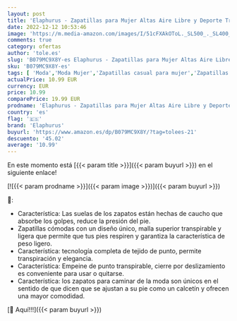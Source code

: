 ```yaml
---
layout: post
title: 'Elaphurus - Zapatillas para Mujer Altas Aire Libre y Deporte Transpirables Casual Yoga Zapatos Gimnasio Correr Sneakers  Rojo  35 EU'
date: 2022-12-12 10:53:46
image: 'https://m.media-amazon.com/images/I/51cFXAkOToL._SL500_._SL400_.jpg'
comments: true
category: ofertas
author: 'tole.es'
slug: 'B079MC9X8Y-es Elaphurus - Zapatillas para Mujer Altas Aire Libre y...'
sku: 'B079MC9X8Y-es'
tags: [ 'Moda','Moda Mujer','Zapatillas casual para mujer','Zapatillas y calzado deportivo para mujer','Zapatos para mujer','elaphurus','zapatos','🇪🇸', ]
actualPrice: 10.99 EUR
currency: EUR
price: 10.99
comparePrice: 19.99 EUR
prodname: 'Elaphurus - Zapatillas para Mujer Altas Aire Libre y Deporte Transpirables Casual Yoga Zapatos Gimnasio Correr Sneakers  Rojo  35 EU'
country: 'es'
flag: '🇪🇸'
brand: 'Elaphurus'
buyurl: 'https://www.amazon.es/dp/B079MC9X8Y/?tag=tolees-21'
descuento: '45.02'
average: '10.99'
---
```


En este momento está [{{< param title >}}]({{< param buyurl >}}) en el siguiente enlace!

[![{{< param prodname >}}]({{< param image >}})]({{< param buyurl >}})

🔎:

- Característica: Las suelas de los zapatos están hechas de caucho que absorbe los golpes, reduce la presión del pie.
- Zapatillas cómodas con un diseño único, malla superior transpirable y ligera que permite que tus pies respiren y garantiza la característica de peso ligero.
- Característica: tecnología completa de tejido de punto, permite transpiración y elegancia.
- Característica: Empeine de punto transpirable, cierre por deslizamiento es conveniente para usar o quitarse.
- Característica: los zapatos para caminar de la moda son únicos en el sentido de que dicen que se ajustan a su pie como un calcetín y ofrecen una mayor comodidad.

[🛒 Aquí!!!]({{< param buyurl >}})
